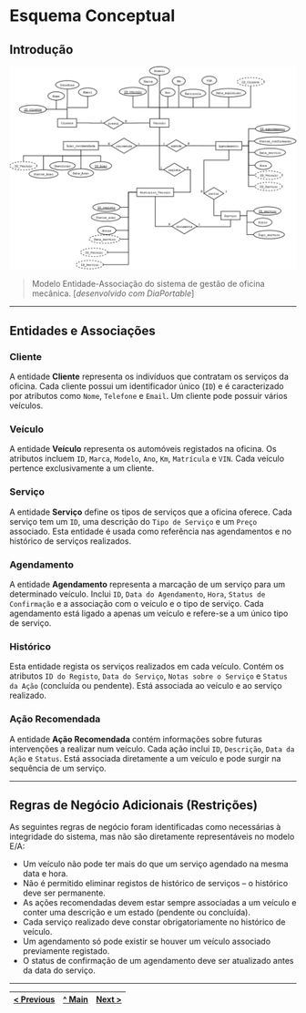 # Esquema Conceptual

## Introdução

<img src="../img/e-a_diam_chop-shop.png" alt="EA Model" width="1200" />

> Modelo Entidade-Associação do sistema de gestão de oficina mecânica. [*desenvolvido com DiaPortable*]

---

## Entidades e Associações

### Cliente
A entidade **Cliente** representa os indivíduos que contratam os serviços da oficina. Cada cliente possui um identificador único (`ID`) e é caracterizado por atributos como `Nome`, `Telefone` e `Email`. Um cliente pode possuir vários veículos.

### Veículo
A entidade **Veículo** representa os automóveis registados na oficina. Os atributos incluem `ID`, `Marca`, `Modelo`, `Ano`, `Km`, `Matrícula` e `VIN`. Cada veículo pertence exclusivamente a um cliente.

### Serviço
A entidade **Serviço** define os tipos de serviços que a oficina oferece. Cada serviço tem um `ID`, uma descrição do `Tipo de Serviço` e um `Preço` associado. Esta entidade é usada como referência nas agendamentos e no histórico de serviços realizados.

### Agendamento
A entidade **Agendamento** representa a marcação de um serviço para um determinado veículo. Inclui `ID`, `Data do Agendamento`, `Hora`, `Status de Confirmação` e a associação com o veículo e o tipo de serviço. Cada agendamento está ligado a apenas um veículo e refere-se a um único tipo de serviço.

### Histórico
Esta entidade regista os serviços realizados em cada veículo. Contém os atributos `ID do Registo`, `Data do Serviço`, `Notas sobre o Serviço` e `Status da Ação` (concluída ou pendente). Está associada ao veículo e ao serviço realizado.

### Ação Recomendada
A entidade **Ação Recomendada** contém informações sobre futuras intervenções a realizar num veículo. Cada ação inclui `ID`, `Descrição`, `Data da Ação` e `Status`. Está associada diretamente a um veículo e pode surgir na sequência de um serviço.

---

## Regras de Negócio Adicionais (Restrições)

As seguintes regras de negócio foram identificadas como necessárias à integridade do sistema, mas não são diretamente representáveis no modelo E/A:

- Um veículo não pode ter mais do que um serviço agendado na mesma data e hora.
- Não é permitido eliminar registos de histórico de serviços – o histórico deve ser permanente.
- As ações recomendadas devem estar sempre associadas a um veículo e conter uma descrição e um estado (pendente ou concluída).
- Cada serviço realizado deve constar obrigatoriamente no histórico de veículo.
- Um agendamento só pode existir se houver um veículo associado previamente registado.
- O status de confirmação de um agendamento deve ser atualizado antes da data do serviço.

---

| [< Previous](REBD01.md) | [^ Main](../../README.md) | [Next >](REI03.md) |
|:----------------------------------:|:----------------------------------:|:----------------------------------:|
